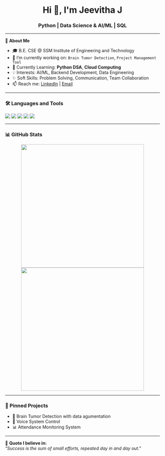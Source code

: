 <h1 align="center">Hi 👋, I'm Jeevitha J</h1>
<h3 align="center">Python | Data Science & AI/ML | SQL </h3>

---

🌟 **About Me**  
- 🎓 B.E. CSE @ SSM Institute of Engineering and Technology  
- 🔭 I’m currently working on: `Brain Tumor Detection`, `Project Management Tool`  
- 🌱 Currently Learning: **Python DSA**, **Cloud Computing** 
- 💡 Interests: AI/ML, Backend Development, Data Engineering  
- ✨ Soft Skills: Problem Solving, Communication, Team Collaboration  
- 📫 Reach me: [LinkedIn](https://www.linkedin.com/in/[your-link](https://www.linkedin.com/in/jeevitha-jeganathan)) | [Email](mailto:jeevithajeganathan03@gmail.com)

---

### 🛠️ Languages and Tools
<p>
  <img src="https://img.shields.io/badge/Python-3776AB?style=for-the-badge&logo=python&logoColor=white"/>
  <img src="https://img.shields.io/badge/MongoDB-4EA94B?style=for-the-badge&logo=mongodb&logoColor=white"/>
  <img src="https://img.shields.io/badge/SQL-005C84?style=for-the-badge&logo=sqlite&logoColor=white"/>
  <img src="https://img.shields.io/badge/PowerBI-F2C811?style=for-the-badge&logo=powerbi&logoColor=black"/>
  <img src="https://img.shields.io/badge/Excel-217346?style=for-the-badge&logo=microsoft-excel&logoColor=white"/>
</p>

---

### 📊 GitHub Stats
<p align="center">
  <img src="https://github-readme-stats.vercel.app/api?username=jeevitha302005&show_icons=true&theme=radical" width="400"/>
  <img src="https://github-readme-streak-stats.herokuapp.com/?user=jeevitha302005&theme=radical" width="400"/>
</p>

---

### 📌 Pinned Projects
- 🧠 Brain Tumor Detection with data agumentation
- 🧾 Voice System Control
- 📊 Attendance Monitoring System

---

💬 **Quote I believe in:**  
_"Success is the sum of small efforts, repeated day in and day out."_

